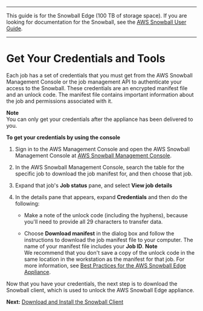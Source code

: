 --------

This guide is for the Snowball Edge \(100 TB of storage space\)\. If you are looking for documentation for the Snowball, see the [AWS Snowball User Guide](http://docs.aws.amazon.com/snowball/latest/ug/whatissnowball.html)\.

--------

# Get Your Credentials and Tools<a name="get-credentials"></a>

Each job has a set of credentials that you must get from the AWS Snowball Management Console or the job management API to authenticate your access to the Snowball\. These credentials are an encrypted manifest file and an unlock code\. The manifest file contains important information about the job and permissions associated with it\.

**Note**  
You can only get your credentials after the appliance has been delivered to you\.

**To get your credentials by using the console**

1. Sign in to the AWS Management Console and open the AWS Snowball Management Console at [AWS Snowball Management Console](https://console.aws.amazon.com/importexport/home?region=us-west-2)\.

1. In the AWS Snowball Management Console, search the table for the specific job to download the job manifest for, and then choose that job\.

1. Expand that job's **Job status** pane, and select **View job details**

1. In the details pane that appears, expand **Credentials** and then do the following:

   + Make a note of the unlock code \(including the hyphens\), because you'll need to provide all 29 characters to transfer data\. 

   + Choose **Download manifest** in the dialog box and follow the instructions to download the job manifest file to your computer\. The name of your manifest file includes your **Job ID**\.
**Note**  
We recommend that you don't save a copy of the unlock code in the same location in the workstation as the manifest for that job\. For more information, see [Best Practices for the AWS Snowball Edge Appliance](BestPractices.md)\.

Now that you have your credentials, the next step is to download the Snowball client, which is used to unlock the AWS Snowball Edge appliance\.

**Next:** [Download and Install the Snowball Client](download-the-client.md) 